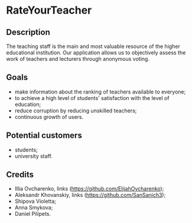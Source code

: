 # RateYourTeacher

## Description
The teaching staff is the main and most valuable resource of the higher educational institution. Our application allows us to objectively assess the work of teachers and lecturers through anonymous voting.

## Goals
- make information about the ranking of teachers available to everyone;
- to achieve a high level of students' satisfaction with the level of education;
- reduce corruption by reducing unskilled teachers;
- continuous growth of users.

## Potential customers
- students;
- university staff.

## Credits
- Illia Ovcharenko, links (<https://github.com/ElijahOvcharenko>);
- Aleksandr Khovanskiy, links (<https://github.com/SanSanich3>);
- Shipova Violetta;
- Anna Smykova;
- Daniel Pilipets.
